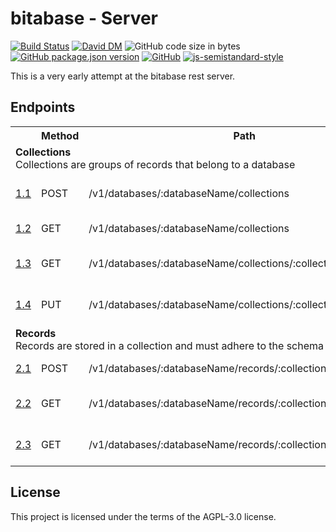 # bitabase - Server
[![Build Status](https://travis-ci.org/bitabase/bitabase-server.svg?branch=master)](https://travis-ci.org/bitabase/bitabase-server)
[![David DM](https://david-dm.org/bitabase/bitabase-server.svg)](https://david-dm.org/bitabase/bitabase-server)
![GitHub code size in bytes](https://img.shields.io/github/languages/code-size/bitabase/bitabase-server)
[![GitHub package.json version](https://img.shields.io/github/package-json/v/bitabase/bitabase-server)](https://github.com/bitabase/bitabase-server/blob/master/package.json)
[![GitHub](https://img.shields.io/github/license/bitabase/bitabase-server)](https://github.com/bitabase/bitabase-server/blob/master/LICENSE)
[![js-semistandard-style](https://img.shields.io/badge/code%20style-semistandard-brightgreen.svg?style=flat-square)](https://github.com/standard/semistandard)

This is a very early attempt at the bitabase rest server.

## Endpoints

<table>
  <tr>
    <th></th>
    <th>Method</th>
    <th>Path</th>
    <th>Description</th>
  </tr>
  <tr>
    <td colspan=4>
      <strong>Collections</strong></br>
      Collections are groups of records that belong to a database
    </td>
  </tr>
  <tr>
    <td><a href="https://www.github.com/bitabase/bitabase-manager">1.1</a></td>
    <td>POST</td>
    <td>/v1/databases/:databaseName/collections</td>
    <td>Create a new collection</td>
  </tr>
  <tr>
    <td><a href="https://www.github.com/bitabase/bitabase-manager">1.2</a></td>
    <td>GET</td>
    <td>/v1/databases/:databaseName/collections</td>
    <td>List all collections</td>
  </tr>
  <tr>
    <td><a href="https://www.github.com/bitabase/bitabase-manager">1.3</a></td>
    <td>GET</td>
    <td>/v1/databases/:databaseName/collections/:collectionName</td>
    <td>Read a specific collections</td>
  </tr>
  <tr>
    <td><a href="https://www.github.com/bitabase/bitabase-manager">1.4</a></td>
    <td>PUT</td>
    <td>/v1/databases/:databaseName/collections/:collectionName</td>
    <td>Update a collection schema</td>
  </tr>
  <tr>
    <td colspan=4>
      <strong>Records</strong></br>
      Records are stored in a collection and must adhere to the schema
    </td>
  </tr>
  <tr>
    <td><a href="https://www.github.com/bitabase/bitabase-manager">2.1</a></td>
    <td>POST</td>
    <td>/v1/databases/:databaseName/records/:collectionName</td>
    <td>Create a new record</td>
  </tr>
  <tr>
    <td><a href="https://www.github.com/bitabase/bitabase-manager">2.2</a></td>
    <td>GET</td>
    <td>/v1/databases/:databaseName/records/:collectionName</td>
    <td>Search through records</td>
  </tr>
  <tr>
    <td><a href="https://www.github.com/bitabase/bitabase-manager">2.3</a></td>
    <td>GET</td>
    <td>/v1/databases/:databaseName/records/:collectionName/:recordId</td>
    <td>Get a specific record</td>
  </tr>
</table>

## License
This project is licensed under the terms of the AGPL-3.0 license.
